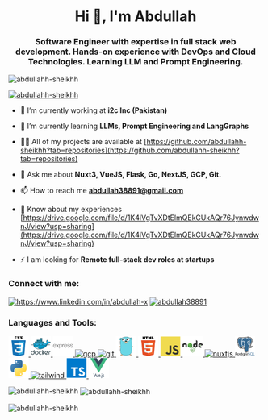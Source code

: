 <h1 align="center">Hi 👋, I'm Abdullah</h1>
<h3 align="center">Software Engineer with expertise in full stack web development. Hands-on experience with DevOps and Cloud Technologies. Learning LLM and Prompt Engineering.</h3>

<p align="left"> <img src="https://komarev.com/ghpvc/?username=abdullahh-sheikhh&label=Profile%20views&color=0e75b6&style=flat" alt="abdullahh-sheikhh" /> </p>

<p align="left"> <a href="https://github.com/ryo-ma/github-profile-trophy"><img src="https://github-profile-trophy.vercel.app/?username=abdullahh-sheikhh" alt="abdullahh-sheikhh" /></a> </p>

- 🔭 I’m currently working at **i2c Inc (Pakistan)**

- 🌱 I’m currently learning **LLMs, Prompt Engineering and LangGraphs**

- 👨‍💻 All of my projects are available at [https://github.com/abdullahh-sheikhh?tab=repositories](https://github.com/abdullahh-sheikhh?tab=repositories)

- 💬 Ask me about **Nuxt3, VueJS, Flask, Go, NextJS, GCP, Git.**

- 📫 How to reach me **abdullah38891@gmail.com**

- 📄 Know about my experiences [https://drive.google.com/file/d/1K4lVgTvXDtElmQEkCUkAQr76JynwdwnJ/view?usp=sharing](https://drive.google.com/file/d/1K4lVgTvXDtElmQEkCUkAQr76JynwdwnJ/view?usp=sharing)

- ⚡ I am looking for **Remote full-stack dev roles at startups**

<h3 align="left">Connect with me:</h3>
<p align="left">
<a href="https://linkedin.com/in/https://www.linkedin.com/in/abdullah-x" target="blank"><img align="center" src="https://raw.githubusercontent.com/rahuldkjain/github-profile-readme-generator/master/src/images/icons/Social/linked-in-alt.svg" alt="https://www.linkedin.com/in/abdullah-x" height="30" width="40" /></a>
<a href="https://www.leetcode.com/abdullah38891" target="blank"><img align="center" src="https://raw.githubusercontent.com/rahuldkjain/github-profile-readme-generator/master/src/images/icons/Social/leet-code.svg" alt="abdullah38891" height="30" width="40" /></a>
</p>

<h3 align="left">Languages and Tools:</h3>
<p align="left"> <a href="https://www.w3schools.com/css/" target="_blank" rel="noreferrer"> <img src="https://raw.githubusercontent.com/devicons/devicon/master/icons/css3/css3-original-wordmark.svg" alt="css3" width="40" height="40"/> </a> <a href="https://www.docker.com/" target="_blank" rel="noreferrer"> <img src="https://raw.githubusercontent.com/devicons/devicon/master/icons/docker/docker-original-wordmark.svg" alt="docker" width="40" height="40"/> </a> <a href="https://expressjs.com" target="_blank" rel="noreferrer"> <img src="https://raw.githubusercontent.com/devicons/devicon/master/icons/express/express-original-wordmark.svg" alt="express" width="40" height="40"/> </a> <a href="https://cloud.google.com" target="_blank" rel="noreferrer"> <img src="https://www.vectorlogo.zone/logos/google_cloud/google_cloud-icon.svg" alt="gcp" width="40" height="40"/> </a> <a href="https://git-scm.com/" target="_blank" rel="noreferrer"> <img src="https://www.vectorlogo.zone/logos/git-scm/git-scm-icon.svg" alt="git" width="40" height="40"/> </a> <a href="https://golang.org" target="_blank" rel="noreferrer"> <img src="https://raw.githubusercontent.com/devicons/devicon/master/icons/go/go-original.svg" alt="go" width="40" height="40"/> </a> <a href="https://www.w3.org/html/" target="_blank" rel="noreferrer"> <img src="https://raw.githubusercontent.com/devicons/devicon/master/icons/html5/html5-original-wordmark.svg" alt="html5" width="40" height="40"/> </a> <a href="https://developer.mozilla.org/en-US/docs/Web/JavaScript" target="_blank" rel="noreferrer"> <img src="https://raw.githubusercontent.com/devicons/devicon/master/icons/javascript/javascript-original.svg" alt="javascript" width="40" height="40"/> </a> <a href="https://nodejs.org" target="_blank" rel="noreferrer"> <img src="https://raw.githubusercontent.com/devicons/devicon/master/icons/nodejs/nodejs-original-wordmark.svg" alt="nodejs" width="40" height="40"/> </a> <a href="https://nuxtjs.org/" target="_blank" rel="noreferrer"> <img src="https://www.vectorlogo.zone/logos/nuxtjs/nuxtjs-icon.svg" alt="nuxtjs" width="40" height="40"/> </a> <a href="https://www.postgresql.org" target="_blank" rel="noreferrer"> <img src="https://raw.githubusercontent.com/devicons/devicon/master/icons/postgresql/postgresql-original-wordmark.svg" alt="postgresql" width="40" height="40"/> </a> <a href="https://www.python.org" target="_blank" rel="noreferrer"> <img src="https://raw.githubusercontent.com/devicons/devicon/master/icons/python/python-original.svg" alt="python" width="40" height="40"/> </a> <a href="https://tailwindcss.com/" target="_blank" rel="noreferrer"> <img src="https://www.vectorlogo.zone/logos/tailwindcss/tailwindcss-icon.svg" alt="tailwind" width="40" height="40"/> </a> <a href="https://www.typescriptlang.org/" target="_blank" rel="noreferrer"> <img src="https://raw.githubusercontent.com/devicons/devicon/master/icons/typescript/typescript-original.svg" alt="typescript" width="40" height="40"/> </a> <a href="https://vuejs.org/" target="_blank" rel="noreferrer"> <img src="https://raw.githubusercontent.com/devicons/devicon/master/icons/vuejs/vuejs-original-wordmark.svg" alt="vuejs" width="40" height="40"/> </a> </p>

<p><img align="left" src="https://github-readme-stats.vercel.app/api/top-langs?username=abdullahh-sheikhh&show_icons=true&locale=en&layout=compact" alt="abdullahh-sheikhh" /></p>

<p>&nbsp;<img align="center" src="https://github-readme-stats.vercel.app/api?username=abdullahh-sheikhh&show_icons=true&locale=en" alt="abdullahh-sheikhh" /></p>

<p><img align="center" src="https://github-readme-streak-stats.herokuapp.com/?user=abdullahh-sheikhh&" alt="abdullahh-sheikhh" /></p>

